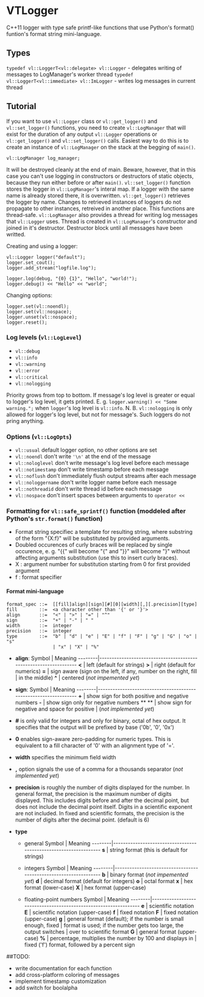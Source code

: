# VTLogger

C++11 logger with type safe printf-like functions that use Python's format() funtion's format string mini-language.

## Types
`typedef vl::LoggerT<vl::delegate> vl::Logger` - delegates writing of messages to LogManager's worker thread
`typedef vl::LoggerT<vl::immediate> vl::ImLogger` - writes log messages in current thread

## Tutorial
If you want to use `vl::Logger` class or `vl::get_logger()` and `vl::set_logger()` functions, you need to create `vl::LogManager` that will exist for the duration of any output `vl::Logger` operations or `vl::get_logger()` and `vl::set_logger()` calls. Easiest way to do this is to create an instance of `vl::LogManager` on the stack at the begging of `main()`.

    vl::LogManager log_manager;

It will be destroyed cleanly at the end of main. Beware, however, that in this case you can't use logging in constructors or destructors of static objects, because they run either before or after `main()`.
`vl::set_logger()` function stores the logger in `vl::LogManager`'s interal map. If a logger with the same name is already stored there, it is overwritten. `vl::get_logger()` retrieves the logger by name. Changes to retrieved instances of loggers do not propagate to other instances, retreived in another place. This functions are thread-safe.
`vl::LogManager` also provides a thread for writing log messages that `vl::Logger` uses. Thread is created in `vl::LogManager`'s constructor and joined in it's destructor. Destructor block until all messages have been writted.

Creating and using a logger:

    vl::Logger logger("default");
    logger.set_cout();
    logger.add_stream("logfile.log");

    logger.log(debug, "{0} {1}", "Hello", "world!");
    logger.debug() << "Hello" << "world";

Changing options:

    logger.set(vl::noendl);
    logger.set(vl::nospace);
    logger.unset(vl::nospace);
    logger.reset();

### Log levels (`vl::LogLevel`)

* `vl::debug`
* `vl::info`
* `vl::warning`
* `vl::error`
* `vl::critical`
* `vl::nologging`

Priority grows from top to bottom. If message's log level is greater or equal to logger's log level, it gets printed. E. g. `logger.warning() << "Some warning.";` when `logger`'s log level is `vl::info`.
N. B. `vl::nologging` is only allowed for logger's log level, but not for message's. Such loggers do not pring anything.

### Options (`vl::LogOpts`)

* `vl::usual`           default logger option, no other options are set
* `vl::noendl`          don't write `'\n'` at the end of the message
* `vl::nologlevel`      don't write message's log level before each message
* `vl::notimestamp`     don't write timestamp before each message
* `vl::noflush`         don't immediately flush output streams after each message
* `vl::nologgername`    don't write logger name before each message
* `vl::nothreadid`      don't write thread id before each message
* `vl::nospace`         don't insert spaces between arguments to `operator <<`

### Formatting for `vl::safe_sprintf()` function (moddeled after Python's `str.format()` function)
* Format string specifiec a template for resulting string, where substring of the form "{X:f}" will be
  substituted by provided arguments.
* Doubled occurences of curly braces will be replaced by single occurence, e. g. "{{" will become "{" and
  "}}" will become "}" without affecting arguments substitution (use this to insert curly braces).
* X : argument number for substitution starting from 0 for first provided argument
* f : format specifier

#### Format mini-language
    format_spec ::=  [[fill]align][sign][#][0][width][,][.precision][type]
    fill        ::=  <a character other than '{' or '}'>
    align       ::=  "<" | ">" | "=" | "^"
    sign        ::=  "+" | "-" | " "
    width       ::=  integer
    precision   ::=  integer
    type        ::=  "b" | "d" | "e" | "E" | "f" | "F" | "g" | "G" | "o" | "s"
                     | "x" | "X" | "%"

* **align**:
    Symbol  | Meaning
    --------|-----------------------------------------------------------------
    **<**   | left (default for strings)
    **>**   | right (default for numerics)
    **=**   | sign aware (sign on the left, if any, number on the right, fill
            | in the middle)
    **^**   | centered (*not impemented yet*)

* **sign**:
    Symbol  | Meaning
    --------|-----------------------------------------------------------------
    **+**   | show sign for both positive and negative numbers
    **-**   | show sign only for negative numbers
    ** **   | show sign for negative and space for positive
            | (*not implemented yet*)

* **#** is only valid for integers and only for binary, octal of hex output. It specifies that the output will be prefixed by base ('0b', '0', '0x')

* **0** enables sign-aware zero-padding for numeric types. This is equivalent to a fill character of '0' with an alignment type of '='.

* **width** specifies the minimum field width

* **,** option signals the use of a comma for a thousands separator (*not implemented yet*)

* **precision** is roughly the number of digits displayed for the number. In general format, the precision is the maximum number of digits displayed. This includes digits before and after the decimal point, but does not include the decimal point itself. Digits in a scientific exponent are not included. In fixed and scientific formats, the precision is the number of digits after the decimal point. (default is 6)

* **type**

  * general
    Symbol  | Meaning
    --------|-----------------------------------------------------------------
    **s**   | string format (this is default for strings)

  * integers
    Symbol  | Meaning
    --------|-----------------------------------------------------------------
    **b**   | binary format (*not impemented yet*)
    **d**   | decimal format (default for integers)
    **o**   | octal format
    **x**   | hex format (lower-case)
    **X**   | hex format (upper-case)

  * floating-point numbers
    Symbol  | Meaning
    --------|-----------------------------------------------------------------
    **e**   | scientific notation
    **E**   | scientific notation (upper-case)
    **f**   | fixed notation
    **F**   | fixed notation (upper-case)
    **g**   | general format (default); if the number is small enough, fixed
            | format is used; if the number gets too large, the output switches
            | over to scientific format
    **G**   | general format (upper-case)
    **%**   | percentage, multiplies the number by 100 and displays in
            | fixed ('f') format, followed by a percent sign

##TODO:

* write documentation for each function
* add cross-platform coloring of messages
* implement timestamp customization
* add switch for boolalpha

